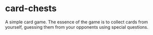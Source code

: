 # card-chests
A simple card game. The essence of the game is to collect cards from yourself, guessing them from your opponents using special questions.
